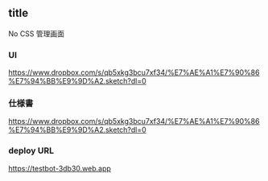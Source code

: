 
## title

No CSS 管理画面

###  UI
https://www.dropbox.com/s/qb5xkg3bcu7xf34/%E7%AE%A1%E7%90%86%E7%94%BB%E9%9D%A2.sketch?dl=0

### 仕様書
https://www.dropbox.com/s/qb5xkg3bcu7xf34/%E7%AE%A1%E7%90%86%E7%94%BB%E9%9D%A2.sketch?dl=0

### deploy URL
https://testbot-3db30.web.app 
